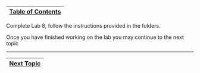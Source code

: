 |[Table of Contents](/00-Table-of-Contents.md)|
|---|

Complete Lab 8, follow the instructions provided in the folders.

Once you have finished working on the lab you may continue to the next topic

---

|[Next Topic](/04_ASM_Control_Flow/04_Calls.md)|
|---|
